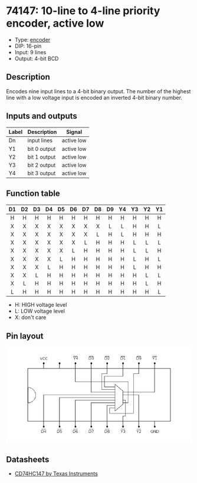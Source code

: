 # 74147: 10-line to 4-line priority encoder, active low

- Type: [encoder](encoders_decoders.md)
- DIP: 16-pin
- Input: 9 lines
- Output: 4-bit BCD

## Description

Encodes nine input lines to a 4-bit binary output. The number of the highest line with a low voltage input is encoded an inverted 4-bit binary number.

## Inputs and outputs

| Label | Description  | Signal     |
| ----- | ------------ | ---------- |
| Dn    | input lines  | active low |
| Y1    | bit 0 output | active low |
| Y2    | bit 1 output | active low |
| Y3    | bit 2 output | active low |
| Y4    | bit 3 output | active low |

## Function table

| D1  | D2  | D3  | D4  | D5  | D6  | D7  | D8  | D9  | Y4  | Y3  | Y2  | Y1  |
|:---:|:---:|:---:|:---:|:---:|:---:|:---:|:---:|:---:|:---:|:---:|:---:|:---:|
|  H  |  H  |  H  |  H  |  H  |  H  |  H  |  H  |  H  |  H  |  H  |  H  |  H  |
|  X  |  X  |  X  |  X  |  X  |  X  |  X  |  X  |  L  |  L  |  H  |  H  |  L  |
|  X  |  X  |  X  |  X  |  X  |  X  |  X  |  L  |  H  |  L  |  H  |  H  |  H  |
|  X  |  X  |  X  |  X  |  X  |  X  |  L  |  H  |  H  |  H  |  L  |  L  |  L  |
|  X  |  X  |  X  |  X  |  X  |  L  |  H  |  H  |  H  |  H  |  L  |  L  |  H  |
|  X  |  X  |  X  |  X  |  L  |  H  |  H  |  H  |  H  |  H  |  L  |  H  |  L  |
|  X  |  X  |  X  |  L  |  H  |  H  |  H  |  H  |  H  |  H  |  L  |  H  |  H  |
|  X  |  X  |  L  |  H  |  H  |  H  |  H  |  H  |  H  |  H  |  H  |  L  |  L  |
|  X  |  L  |  H  |  H  |  H  |  H  |  H  |  H  |  H  |  H  |  H  |  L  |  H  |
|  L  |  H  |  H  |  H  |  H  |  H  |  H  |  H  |  H  |  H  |  H  |  H  |  L  |

- H: HIGH voltage level
- L: LOW voltage level
- X: don't care

## Pin layout

![](../dia/74147-dip.png)

## Datasheets

- [CD74HC147 by Texas Instruments](http://www.ti.com/lit/gpn/cd74hc147)
